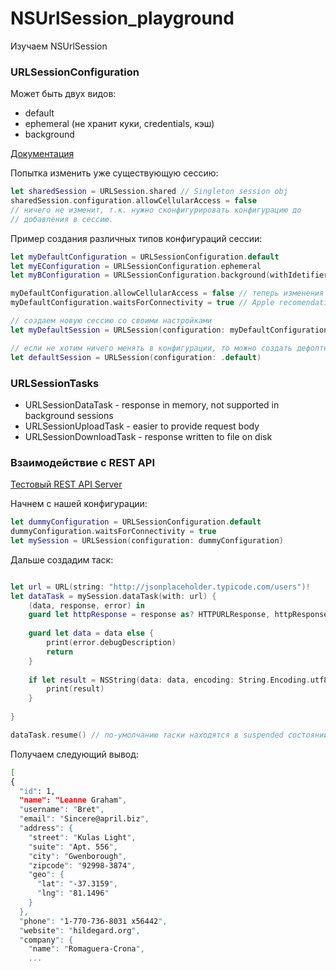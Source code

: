 # NSUrlSession_playground
Изучаем NSUrlSession

### URLSessionConfiguration 
Может быть двух видов: 

* default
* ephemeral (не хранит куки, credentials, кэш)
* background

[Документация](https://developer.apple.com/documentation/foundation/nsurlsessionconfiguration)

Попытка изменить уже существующую сессию: 

```swift
let sharedSession = URLSession.shared // Singleton session obj
sharedSession.configuration.allowCellularAccess = false 
// ничего не изменит, т.к. нужно сконфигурировать конфигурацию до
// добавления в сессию.
```

Пример создания различных типов конфигураций сессии: 

```swift
let myDefaultConfiguration = URLSessionConfiguration.default
let myEConfiguration = URLSessionConfiguration.ephemeral
let myBConfiguration = URLSessionConfiguration.background(withIdetifier: "com.denis.nefedov")

myDefaultConfiguration.allowCellularAccess = false // теперь изменения будут приняты
myDefaultConfiguration.waitsForConnectivity = true // Apple recomendation

// создаем новую сессию со своими настройками
let myDefaultSession = URLSession(configuration: myDefaultConfiguration)

// если не хотим ничего менять в конфигурации, то можно создать дефолтную сессию
let defaultSession = URLSession(configuration: .default)
```

### URLSessionTasks

* URLSessionDataTask - response in memory, not supported in background sessions
* URLSessionUploadTask - easier to provide request body
* URLSessionDownloadTask - response written to file on disk


### Взаимодействие с REST API

[Тестовый REST API Server](http://jsonplaceholder.typicode.com)

Начнем с нашей конфигурации:

```swift
let dummyConfiguration = URLSessionConfiguration.default
dummyConfiguration.waitsForConnectivity = true
let mySession = URLSession(configuration: dummyConfiguration)
```

Дальше создадим таск:

```swift

let url = URL(string: "http://jsonplaceholder.typicode.com/users")!
let dataTask = mySession.dataTask(with: url) {
    (data, response, error) in
    guard let httpResponse = response as? HTTPURLResponse, httpResponse.statusCode == 200 else {return}
    
    guard let data = data else {
        print(error.debugDescription)
        return
    }
    
    if let result = NSString(data: data, encoding: String.Encoding.utf8.rawValue) {
        print(result)
    }
        
}

dataTask.resume() // по-умолчанию таски находятся в suspended состоянии. 
```

Получаем следующий вывод:

```bash
[
{
  "id": 1,
  "name": "Leanne Graham",
  "username": "Bret",
  "email": "Sincere@april.biz",
  "address": {
    "street": "Kulas Light",
    "suite": "Apt. 556",
    "city": "Gwenborough",
    "zipcode": "92998-3874",
    "geo": {
      "lat": "-37.3159",
      "lng": "81.1496"
    }
  },
  "phone": "1-770-736-8031 x56442",
  "website": "hildegard.org",
  "company": {
    "name": "Romaguera-Crona",
    ...
```
